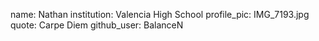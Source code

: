 name: Nathan
institution: Valencia High School
profile_pic: IMG_7193.jpg
quote: Carpe Diem
github_user: BalanceN
